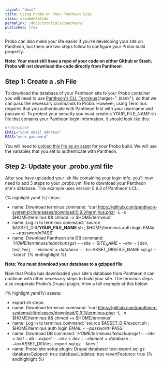 ```yaml
---
layout: "docs"
title: Using Probo on Your Pantheon Site
class: documentation
permalink: /docs/tutorials/pantheon/
published: true
---
```

Probo can also make your life easier if you're developing your site on Pantheon, but there are two steps follow to configure your Probo build properlly. 

**Note: Your must still have a repo of your code on either Github or Stash. Probo will not download the code directly from Pantheon**

## Step 1: Create a .sh File

To download the database of your Pantheon site to your Probo container you will need to use [Pantheon's CLI, Terminus](https://github.com/pantheon-systems/cli){:target="_blank"}, so that we can pass the necessary commands to Probo. However, using Terminus requires that you authenticate with Pantheon first with your username and password. To protect your security you must create a YOUR_FILE_NAME.sh file that contains your Pantheon login information. It should look like this:

```bash
#!/bin/bash
EMAIL="your_email_address"
PASS="your_password"
```

You will need to [upload this file as an asset](/docs/uploader/) for your Probo build. We will use the variables that you set to authenticate with Pantheon.

## Step 2: Update your .probo.yml file

After you have uploaded your .sh file containing your login info, you'll now need to add 3 steps to your .probo.yml file to download your Pantheon site's database. This example uses version 0.9.3 of Pantheon's CLI.

{% highlight yaml %}
steps:
  - name: Download terminus
    command: 'curl https://github.com/pantheon-systems/cli/releases/download/0.9.3/terminus.phar -L -o $HOME/terminus && chmod +x $HOME/terminus'
  - name: Log in to terminus
    command: 'source $ASSET_DIR/**YOUR_FILE_NAME**.sh ; $HOME/terminus auth login $EMAIL --password=$PASS'
  - name: Download Pantheon site DB
    command: '$HOME/terminus site backups get --site=SITE_NAME --env=[dev,test,live] --element=database --to=$ASSET_DIR/FILE_NAME.sql.gz --latest'
{% endhighlight %}

**Note: You must download your database to a gzipped file**

Now that Probo has downloaded your site's database from Pantheon it can continue with other necessary steps to build your site. The terminus steps also cooperate Probo's Drupal plugin. View a full example of this below:

{% highlight yaml%}
 assets:
   - export.sh
 steps:
   - name: Download terminus
     command: 'curl https://github.com/pantheon-systems/cli/releases/download/0.9.3/terminus.phar -L -o $HOME/terminus && chmod +x $HOME/terminus'
   - name: Log in to terminus
     command: 'source $ASSET_DIR/export.sh ; $HOME/terminus auth login $EMAIL --password=$PASS'
   - name: Download DB
     command: '$HOME/terminus site backups get --site=test-db-export --env=dev --element=database --to=$ASSET_DIR/test-export.sql.gz --latest'
   - name: Probo site setup
     plugin: Drupal
     database: test-export.sql.gz
     databaseGzipped: true
     databaseUpdates: true
     revertFeatures: true
{% endhighlight %}
